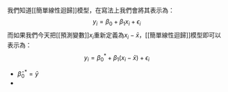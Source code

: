 我們知道[[簡單線性迴歸]]模型，在寫法上我們會將其表示為：
$$
y_i=\beta_0+\beta_1x_i+\epsilon_i
$$
而如果我們今天把[[預測變數]]$x_i$重新定義為$x_i-\bar{x}$，[[簡單線性迴歸]]模型即可以表示為：
$$
y_i=\beta_0^*+\beta_1(x_i-\bar{x})+\epsilon_i
$$
- $\hat{\beta}_0^*=\bar{y}$
- 
